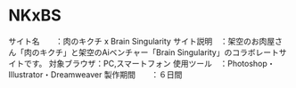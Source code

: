 # NKxBS
サイト名　　：肉のキクチ x Brain Singularity
サイト説明　：架空のお肉屋さん「肉のキクチ」と架空のAiベンチャー「Brain Singularity」のコラボレートサイトです。
対象ブラウザ：PC,スマートフォン
使用ツール　：Photoshop・Illustrator・Dreamweaver
製作期間　　：６日間
